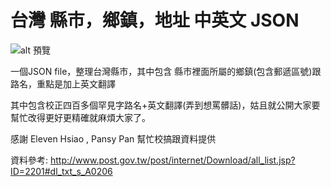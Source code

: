 # 台灣 縣市，鄉鎮，地址 中英文 JSON

![alt 預覽](https://github.com/donma/TaiwanAddressCityAreaRoadChineseEnglishJSON/blob/master/preview.png?raw=true)

一個JSON file，整理台灣縣市，其中包含 縣市裡面所屬的鄉鎮(包含郵遞區號)跟路名，重點是加上英文翻譯

其中包含校正四百多個罕見字路名+英文翻譯(弄到想罵髒話)，姑且就公開大家要幫忙改得更好更精確就麻煩大家了。

感謝 Eleven Hsiao , Pansy Pan 幫忙校搞跟資料提供

資料參考:
http://www.post.gov.tw/post/internet/Download/all_list.jsp?ID=2201#dl_txt_s_A0206
